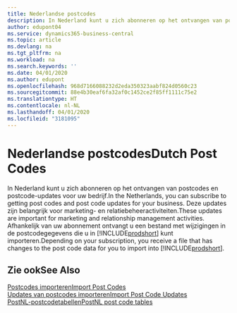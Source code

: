 ```yaml
---
title: Nederlandse postcodes
description: In Nederland kunt u zich abonneren op het ontvangen van postcodes en postcode-updates voor uw bedrijf. Deze updates zijn belangrijk voor marketing- en relatiebeheeractiviteiten.
author: edupont04
ms.service: dynamics365-business-central
ms.topic: article
ms.devlang: na
ms.tgt_pltfrm: na
ms.workload: na
ms.search.keywords: ''
ms.date: 04/01/2020
ms.author: edupont
ms.openlocfilehash: 968d7166088232d2eda350323aabf824d0560c23
ms.sourcegitcommit: 88e4b30eaf6fa32af0c1452ce2f85ff1111c75e2
ms.translationtype: HT
ms.contentlocale: nl-NL
ms.lasthandoff: 04/01/2020
ms.locfileid: "3181095"
---
```

# <a name="dutch-post-codes"></a><span data-ttu-id="8386d-104">Nederlandse postcodes</span><span class="sxs-lookup"><span data-stu-id="8386d-104">Dutch Post Codes</span></span>

<span data-ttu-id="8386d-105">In Nederland kunt u zich abonneren op het ontvangen van postcodes en postcode-updates voor uw bedrijf.</span><span class="sxs-lookup"><span data-stu-id="8386d-105">In the Netherlands, you can subscribe to getting post codes and post code updates for your business.</span></span> <span data-ttu-id="8386d-106">Deze updates zijn belangrijk voor marketing- en relatiebeheeractiviteiten.</span><span class="sxs-lookup"><span data-stu-id="8386d-106">These updates are important for marketing and relationship management activities.</span></span> <span data-ttu-id="8386d-107">Afhankelijk van uw abonnement ontvangt u een bestand met wijzigingen in de postcodegegevens die u in [!INCLUDE[prodshort](../../includes/prodshort.md)] kunt importeren.</span><span class="sxs-lookup"><span data-stu-id="8386d-107">Depending on your subscription, you receive a file that has changes to the post code data for you to import into [!INCLUDE[prodshort](../../includes/prodshort.md)].</span></span>  

## <a name="see-also"></a><span data-ttu-id="8386d-108">Zie ook</span><span class="sxs-lookup"><span data-stu-id="8386d-108">See Also</span></span>

 [<span data-ttu-id="8386d-109">Postcodes importeren</span><span class="sxs-lookup"><span data-stu-id="8386d-109">Import Post Codes</span></span>](how-to-import-post-codes.md)  
 [<span data-ttu-id="8386d-110">Updates van postcodes importeren</span><span class="sxs-lookup"><span data-stu-id="8386d-110">Import Post Code Updates</span></span>](how-to-import-post-code-updates.md)  
 [<span data-ttu-id="8386d-111">PostNL-postcodetabellen</span><span class="sxs-lookup"><span data-stu-id="8386d-111">PostNL post code tables</span></span>](https://www.postnl.nl/zakelijke-oplossingen/procesoptimalisatie-met-dataoplossingen/postcodetabel/aanvragen)  
